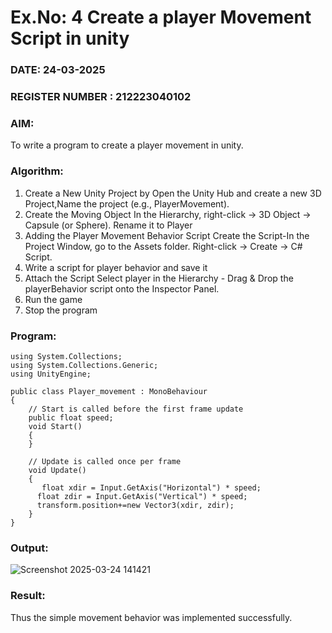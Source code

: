 # Ex.No: 4  Create a player Movement Script in unity 
### DATE:  24-03-2025                                                               
### REGISTER NUMBER : 212223040102
### AIM: 
To write a program to create a player movement in unity.
### Algorithm:
1. Create a New Unity Project by Open the  Unity Hub and create a new 3D Project,Name the project (e.g., PlayerMovement).
2. Create the Moving Object
   In the Hierarchy, right-click → 3D Object → Capsule (or Sphere).
   Rename it to Player 
4. Adding the Player Movement Behavior Script
   Create the Script-In the Project Window, go to the Assets folder.
   Right-click → Create → C# Script.
5. Write a script for player behavior and save it
6. Attach the Script
   Select player in the Hierarchy - Drag & Drop the playerBehavior script onto the Inspector Panel.
7. Run the game 
8. Stop the program
    
### Program:
```
using System.Collections;
using System.Collections.Generic;
using UnityEngine;

public class Player_movement : MonoBehaviour
{
    // Start is called before the first frame update
    public float speed;
    void Start()
    {
    }

    // Update is called once per frame
    void Update()
    {
       float xdir = Input.GetAxis("Horizontal") * speed;
      float zdir = Input.GetAxis("Vertical") * speed;
      transform.position+=new Vector3(xdir, zdir); 
    }
}

```
### Output:

![Screenshot 2025-03-24 141421](https://github.com/user-attachments/assets/90b3981c-e6c8-4a68-b29a-86aec11eaeb2)


### Result:
Thus the simple movement behavior was implemented successfully.
